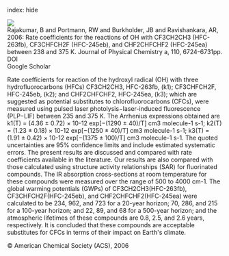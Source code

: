 index: hide

<div class="Citation">
    <div class="Citation-thumb CitationThumb-linked"  data-href="https://doi.org/10.1021/jp056248y">
      <img src="https://static.claimspace.cloud/climate-study-static/refs/thumbs/8/Rajakumar_et_al_2006-thumb.png" />
    </div>

  <div class="Citation-body">
    <div class="Citation-text">Rajakumar, B and Portmann, RW and Burkholder, JB and Ravishankara, AR, 2006: Rate coefficients for the reactions of OH with CF3CH2CH3 (HFC-263fb), CF3CHFCH2F (HFC-245eb), and CHF2CHFCHF2 (HFC-245ea) between 238 and 375 K. <span class="Article-journal">Journal of Physical Chemistry a, </span><span class="Article-volume">110, </span>6724-6731pp.</div>
    <div class="Citation-links">
      <div class="CitationLink" data-href="https://doi.org/10.1021/jp056248y">
        <div class="CitationLink-icon CitationLink-Doi"></div>
        <div class="CitationLink-text">DOI</div>
      </div>
      <div class="CitationLink" data-href="https://scholar.google.com/scholar?q=10.1021/jp056248y">
        <div class="CitationLink-icon CitationLink-Scholar"></div>
        <div class="CitationLink-text">Google Scholar</div>
      </div>
    </div>
  </div>
</div>

Rate coefficients for reaction of the hydroxyl radical (OH) with three hydrofluorocarbons (HFCs) CF3CH2CH3, HFC-263fb, (k1); CF3CHFCH2F, HFC-245eb, (k2); and CHF2CHFCHF2, HFC-245ea, (k3); which are suggested as potential substitutes to chlorofluorocarbons (CFCs), were measured using pulsed laser photolysis−laser-induced fluorescence (PLP−LIF) between 235 and 375 K. The Arrhenius expressions obtained are k1(T) = (4.36 ± 0.72) × 10-12 exp[−(1290 ± 40)/T] cm3 molecule-1 s-1; k2(T) = (1.23 ± 0.18) × 10-12 exp[−(1250 ± 40)/T] cm3 molecule-1 s-1; k3(T) = (1.91 ± 0.42) × 10-12 exp[−(1375 ± 100)/T] cm3 molecule-1 s-1. The quoted uncertainties are 95% confidence limits and include estimated systematic errors. The present results are discussed and compared with rate coefficients available in the literature. Our results are also compared with those calculated using structure activity relationships (SAR) for fluorinated compounds. The IR absorption cross-sections at room temperature for these compounds were measured over the range of 500 to 4000 cm-1. The global warming potentials (GWPs) of CF3CH2CH3(HFC-263fb), CF3CHFCH2F(HFC-245eb), and CHF2CHFCHF2(HFC-245ea) were calculated to be 234, 962, and 723 for a 20-year horizon; 70, 286, and 215 for a 100-year horizon; and 22, 89, and 68 for a 500-year horizon; and the atmospheric lifetimes of these compounds are 0.8, 2.5, and 2.6 years, respectively. It is concluded that these compounds are acceptable substitutes for CFCs in terms of their impact on Earth's climate.

<div class="Citation-copy">
&copy; American Chemical Society (ACS), 2006
</div>